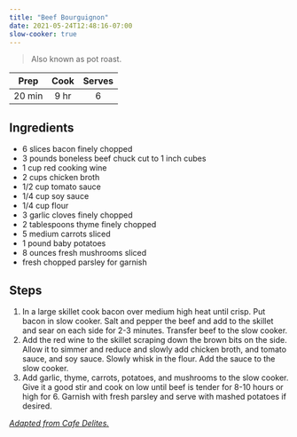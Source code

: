 ```yaml
---
title: "Beef Bourguignon"
date: 2021-05-24T12:48:16-07:00
slow-cooker: true
---
```


> Also known as pot roast.

| Prep | Cook | Serves |
| :----: | :----: | :----: |
| 20 min | 9 hr | 6 |

## Ingredients

- 6 slices bacon finely chopped
- 3 pounds boneless beef chuck cut to 1 inch cubes
- 1 cup red cooking wine
- 2 cups chicken broth
- 1/2 cup tomato sauce
- 1/4 cup soy sauce
- 1/4 cup flour
- 3 garlic cloves finely chopped
- 2 tablespoons thyme finely chopped
- 5 medium carrots sliced
- 1 pound baby potatoes
- 8 ounces fresh mushrooms sliced
- fresh chopped parsley for garnish

## Steps

1. In a large skillet cook bacon over medium high heat until crisp. Put bacon in slow cooker. Salt and pepper the beef and add to the skillet and sear on each side for 2-3 minutes. Transfer beef to the slow cooker.
2. Add the red wine to the skillet scraping down the brown bits on the side. Allow it to simmer and reduce and slowly add chicken broth, and tomato sauce, and soy sauce. Slowly whisk in the flour. Add the sauce to the slow cooker.
3. Add garlic, thyme, carrots, potatoes, and mushrooms to the slow cooker. Give it a good stir and cook on low until beef is tender for 8-10 hours or high for 6. Garnish with fresh parsley and serve with mashed potatoes if desired.

_[Adapted from Cafe Delites.](https://cafedelites.com/butter-chicken/)_
